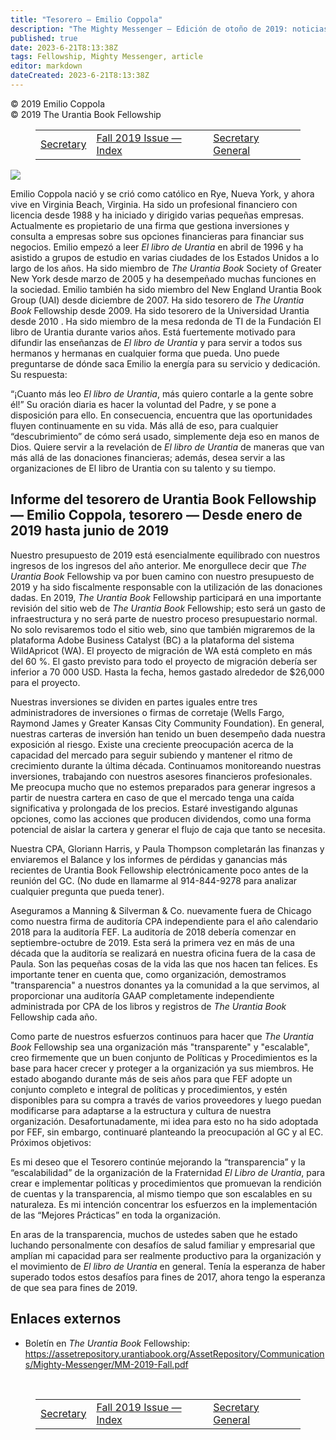 ```yaml
---
title: "Tesorero – Emilio Coppola"
description: "The Mighty Messenger — Edición de otoño de 2019: noticias y opiniones para los lectores de El Libro de Urantia"
published: true
date: 2023-6-21T8:13:38Z
tags: Fellowship, Mighty Messenger, article
editor: markdown
dateCreated: 2023-6-21T8:13:38Z
---
```


<p class="v-card v-sheet theme--light grey lighten-3 px-2">© 2019 Emilio Coppola<br>© 2019 The Urantia Book Fellowship</p>
<figure class="table chapter-navigator">
  <table>
    <tbody>
      <tr>
        <td>
        <a href="/en/article/Stephen_Dreier/Secretary">
          <span class="mdi mdi-arrow-left-drop-circle"></span><span class="pl-2">Secretary</span>
        </a>
        </td>
        <td>
        <a href="/en/index/articles_mighty_messenger#fall-2019-issue">
          <span class="mdi mdi-book-open-variant"></span><span class="pl-2">Fall 2019 Issue — Index</span>
        </a>
        </td>
        <td>
        <a href="/en/article/Larry_Bowman/Secretary_General">
          <span class="pr-2">Secretary General</span><span class="mdi mdi-arrow-right-drop-circle"></span>
        </a>
        </td>
      </tr>
    </tbody>
  </table>
</figure>


<figura id="Figura_1" clase="imagen urantiapedia estilo-imagen-alinear-izquierda">
<img src="/image/article/The_Mighty_Messenger/2019_Fall/006.jpg">
</figura>

Emilio Coppola nació y se crió como católico en Rye, Nueva York, y ahora vive en Virginia Beach, Virginia. Ha sido un profesional financiero con licencia desde 1988 y ha iniciado y dirigido varias pequeñas empresas. Actualmente es propietario de una firma que gestiona inversiones y consulta a empresas sobre sus opciones financieras para financiar sus negocios. Emilio empezó a leer _El libro de Urantia_ en abril de 1996 y ha asistido a grupos de estudio en varias ciudades de los Estados Unidos a lo largo de los años. Ha sido miembro de _The Urantia Book_ Society of Greater New York desde marzo de 2005 y ha desempeñado muchas funciones en la sociedad. Emilio también ha sido miembro del New England Urantia Book Group (UAI) desde diciembre de 2007. Ha sido tesorero de _The Urantia Book_ Fellowship desde 2009. Ha sido tesorero de la Universidad Urantia desde 2010 . Ha sido miembro de la mesa redonda de TI de la Fundación El libro de Urantia durante varios años. Está fuertemente motivado para difundir las enseñanzas de _El libro de Urantia_ y para servir a todos sus hermanos y hermanas en cualquier forma que pueda. Uno puede preguntarse de dónde saca Emilio la energía para su servicio y dedicación. Su respuesta:

“¡Cuanto más leo _El libro de Urantia_, más quiero contarle a la gente sobre él!” Su oración diaria es hacer la voluntad del Padre, y se pone a disposición para ello. En consecuencia, encuentra que las oportunidades fluyen continuamente en su vida. Más allá de eso, para cualquier “descubrimiento” de cómo será usado, simplemente deja eso en manos de Dios. Quiere servir a la revelación de _El libro de Urantia_ de maneras que van más allá de las donaciones financieras; además, desea servir a las organizaciones de El libro de Urantia con su talento y su tiempo.

## Informe del tesorero de Urantia Book Fellowship — Emilio Coppola, tesorero — Desde enero de 2019 hasta junio de 2019

Nuestro presupuesto de 2019 está esencialmente equilibrado con nuestros ingresos de los ingresos del año anterior. Me enorgullece decir que _The Urantia Book_ Fellowship va por buen camino con nuestro presupuesto de 2019 y ha sido fiscalmente responsable con la utilización de las donaciones dadas. En 2019, _The Urantia Book_ Fellowship participará en una importante revisión del sitio web de _The Urantia Book_ Fellowship; esto será un gasto de infraestructura y no será parte de nuestro proceso presupuestario normal. No solo revisaremos todo el sitio web, sino que también migraremos de la plataforma Adobe Business Catalyst (BC) a la plataforma del sistema WildApricot (WA). El proyecto de migración de WA está completo en más del 60 %. El gasto previsto para todo el proyecto de migración debería ser inferior a 70 000 USD. Hasta la fecha, hemos gastado alrededor de $26,000 para el proyecto.

Nuestras inversiones se dividen en partes iguales entre tres administradores de inversiones o firmas de corretaje (Wells Fargo, Raymond James y Greater Kansas City Community Foundation). En general, nuestras carteras de inversión han tenido un buen desempeño dada nuestra exposición al riesgo. Existe una creciente preocupación acerca de la capacidad del mercado para seguir subiendo y mantener el ritmo de crecimiento durante la última década. Continuamos monitoreando nuestras inversiones, trabajando con nuestros asesores financieros profesionales. Me preocupa mucho que no estemos preparados para generar ingresos a partir de nuestra cartera en caso de que el mercado tenga una caída significativa y prolongada de los precios. Estaré investigando algunas opciones, como las acciones que producen dividendos, como una forma potencial de aislar la cartera y generar el flujo de caja que tanto se necesita.

Nuestra CPA, Gloriann Harris, y Paula Thompson completarán las finanzas y enviaremos el Balance y los informes de pérdidas y ganancias más recientes de Urantia Book Fellowship electrónicamente poco antes de la reunión del GC. (No dude en llamarme al 914-844-9278 para analizar cualquier pregunta que pueda tener).

Aseguramos a Manning & Silverman & Co. nuevamente fuera de Chicago como nuestra firma de auditoría CPA independiente para el año calendario 2018 para la auditoría FEF. La auditoría de 2018 debería comenzar en septiembre-octubre de 2019. Esta será la primera vez en más de una década que la auditoría se realizará en nuestra oficina fuera de la casa de Paula. Son las pequeñas cosas de la vida las que nos hacen tan felices. Es importante tener en cuenta que, como organización, demostramos "transparencia" a nuestros donantes ya la comunidad a la que servimos, al proporcionar una auditoría GAAP completamente independiente administrada por CPA de los libros y registros de _The Urantia Book_ Fellowship cada año.

Como parte de nuestros esfuerzos continuos para hacer que _The Urantia Book_ Fellowship sea una organización más "transparente" y "escalable", creo firmemente que un buen conjunto de Políticas y Procedimientos es la base para hacer crecer y proteger a la organización ya sus miembros. He estado abogando durante más de seis años para que FEF adopte un conjunto completo e integral de políticas y procedimientos, y estén disponibles para su compra a través de varios proveedores y luego puedan modificarse para adaptarse a la estructura y cultura de nuestra organización. Desafortunadamente, mi idea para esto no ha sido adoptada por FEF, sin embargo, continuaré planteando la preocupación al GC y al EC. Próximos objetivos:

Es mi deseo que el Tesorero continúe mejorando la “transparencia” y la “escalabilidad” de la organización de la Fraternidad _El Libro de Urantia_, para crear e implementar políticas y procedimientos que promuevan la rendición de cuentas y la transparencia, al mismo tiempo que son escalables en su naturaleza. Es mi intención concentrar los esfuerzos en la implementación de las “Mejores Prácticas” en toda la organización.

En aras de la transparencia, muchos de ustedes saben que he estado luchando personalmente con desafíos de salud familiar y empresarial que amplían mi capacidad para ser realmente productivo para la organización y el movimiento de _El libro de Urantia_ en general. Tenía la esperanza de haber superado todos estos desafíos para fines de 2017, ahora tengo la esperanza de que sea para fines de 2019.

## Enlaces externos

* Boletín en _The Urantia Book_ Fellowship: https://assetrepository.urantiabook.org/AssetRepository/Communications/Mighty-Messenger/MM-2019-Fall.pdf

<br>

<figure class="table chapter-navigator">
  <table>
    <tbody>
      <tr>
        <td>
        <a href="/en/article/Stephen_Dreier/Secretary">
          <span class="mdi mdi-arrow-left-drop-circle"></span><span class="pl-2">Secretary</span>
        </a>
        </td>
        <td>
        <a href="/en/index/articles_mighty_messenger#fall-2019-issue">
          <span class="mdi mdi-book-open-variant"></span><span class="pl-2">Fall 2019 Issue — Index</span>
        </a>
        </td>
        <td>
        <a href="/en/article/Larry_Bowman/Secretary_General">
          <span class="pr-2">Secretary General</span><span class="mdi mdi-arrow-right-drop-circle"></span>
        </a>
        </td>
      </tr>
    </tbody>
  </table>
</figure>
